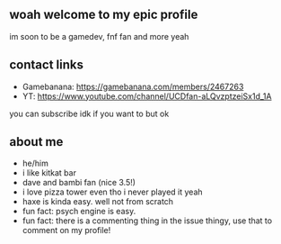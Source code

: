 <!-- useful stuff !-->
## woah welcome to my epic profile
im soon to be a gamedev, fnf fan and more yeah

## contact links
* Gamebanana: https://gamebanana.com/members/2467263
* YT: https://www.youtube.com/channel/UCDfan-aLQvzptzeiSx1d_1A

you can subscribe idk if you want to but ok

## about me
* he/him
* i like kitkat bar 
* dave and bambi fan (nice 3.5!)
* i love pizza tower even tho i never played it yeah
* haxe is kinda easy. well not from scratch
* fun fact: psych engine is easy.
* fun fact: there is a commenting thing in the issue thingy, use that to comment on my profile!
<!-- useless stuff !-->


<!--
**doom699/doom699** is a ✨ _special_ ✨ repository because its `README.md` (this file) appears on your GitHub profile.

Here are some ideas to get you started:
- 🔭 I’m currently working on ...
- 🌱 I’m currently learning ...
- 👯 I’m looking to collaborate on ...
- 🤔 I’m looking for help with ...
- 💬 Ask me about ...
- 📫 How to reach me: ...
- 😄 Pronouns: ...
- ⚡ Fun fact: ...

